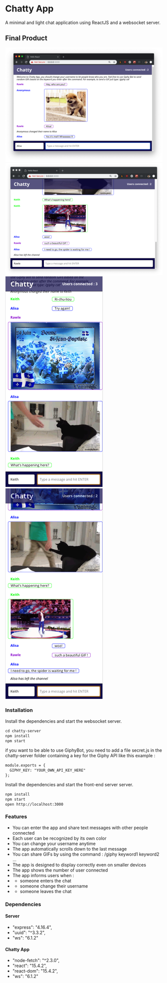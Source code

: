 Chatty App
=====================

A minimal and light chat application using ReactJS and a websocket server.

## Final Product

!["Screenshot of main page 01"](https://github.com/SylvainJunca/Chatty-App/blob/master/build/Chatty-App-desktop02.png?raw=true)
!["Screenshot of main page 02"](https://github.com/SylvainJunca/Chatty-App/blob/master/build/Chatty-App-desktop03.png?raw=true)
!["Screenshot of smartphone 01"](https://github.com/SylvainJunca/Chatty-App/blob/master/build/Chatty-App-smartphone01.png?raw=true)
!["Screenshot of smartphone 02"](https://github.com/SylvainJunca/Chatty-App/blob/master/build/Chatty-App-smartphone02.png?raw=true)


### Installation

Install the dependencies and start the websocket server.

```
cd chatty-server
npm install
npm start
```
if you want to be able to use GiphyBot, you need to add a file secret.js in the chatty-server folder containing a key for the Giphy API like this example : 
```
module.exports = {
  GIPHY_KEY: "YOUR_OWN_API_KEY_HERE"
};
```

Install the dependencies and start the front-end server server.

```
npm install
npm start
open http://localhost:3000
```

### Features 

- You can enter the app and share text messages with other people connected
- Each user can be recognized by its own color
- You can change your username anytime
- The app automatically scrolls down to the last message
- You can share GIFs by using the command : /giphy keyword1 keyword2 ...
- The app is designed to display correctly even on smaller devices
- The app shows the number of user connected
- The app informs users when :
- * someone enters the chat
- * someone change their username
- * someone leaves the chat

### Dependencies

#### Server 

* "express": "4.16.4",
*   "uuid": "^3.3.2",
*   "ws": "6.1.2"

#### Chatty App

* "node-fetch": "^2.3.0",
*    "react": "15.4.2",
*   "react-dom": "15.4.2",
*   "ws": "6.1.2"
